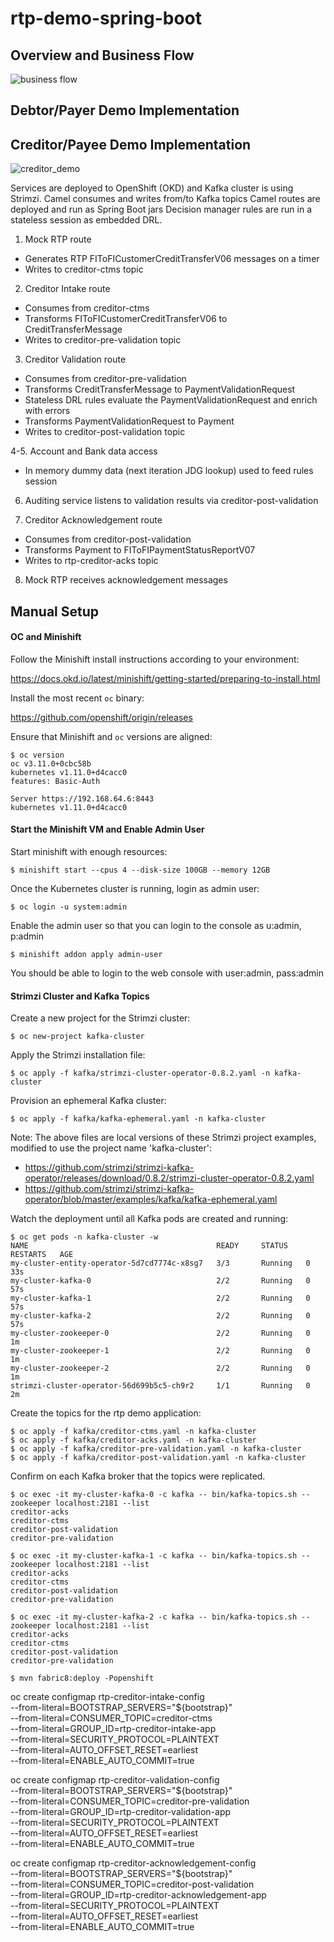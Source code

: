 # rtp-demo-spring-boot

## Overview and Business Flow

![business flow](https://github.com/lcspangler/rtp-demo-spring-boot/blob/master/images/rtp_business_flow.png)





## Debtor/Payer Demo Implementation



## Creditor/Payee Demo Implementation

![creditor_demo](https://github.com/lcspangler/rtp-demo-spring-boot/blob/master/images/rtp-creditor_demo.png)

Services are deployed to OpenShift (OKD) and Kafka cluster is using Strimzi.
Camel consumes and writes from/to Kafka topics
Camel routes are deployed and run as Spring Boot jars
Decision manager rules are run in a stateless session as embedded DRL.

1. Mock RTP route
- Generates RTP FIToFICustomerCreditTransferV06 messages on a timer
- Writes to creditor-ctms topic

2. Creditor Intake route
- Consumes from creditor-ctms
- Transforms FIToFICustomerCreditTransferV06 to CreditTransferMessage
- Writes to creditor-pre-validation topic

3. Creditor Validation route
- Consumes from creditor-pre-validation
- Transforms CreditTransferMessage to PaymentValidationRequest
- Stateless DRL rules evaluate the PaymentValidationRequest and enrich with errors
- Transforms PaymentValidationRequest to Payment
- Writes to creditor-post-validation topic

4-5. Account and Bank data access
- In memory dummy data (next iteration JDG lookup) used to feed rules session

6. Auditing service listens to validation results via creditor-post-validation

7. Creditor Acknowledgement route
- Consumes from creditor-post-validation
- Transforms Payment to FIToFIPaymentStatusReportV07
- Writes to rtp-creditor-acks topic 

8. Mock RTP receives acknowledgement messages



## Manual Setup

#### OC and Minishift

Follow the Minishift install instructions according to your environment:

https://docs.okd.io/latest/minishift/getting-started/preparing-to-install.html

Install the most recent `oc` binary:

https://github.com/openshift/origin/releases

Ensure that Minishift and `oc` versions are aligned:
```
$ oc version
oc v3.11.0+0cbc58b
kubernetes v1.11.0+d4cacc0
features: Basic-Auth

Server https://192.168.64.6:8443
kubernetes v1.11.0+d4cacc0
```

#### Start the Minishift VM and Enable Admin User

Start minishift with enough resources:
```
$ minishift start --cpus 4 --disk-size 100GB --memory 12GB
```

Once the Kubernetes cluster is running, login as admin user:
```
$ oc login -u system:admin
```

Enable the admin user so that you can login to the console as u:admin, p:admin
```
$ minishift addon apply admin-user
```

You should be able to login to the web console with user:admin, pass:admin



#### Strimzi Cluster and Kafka Topics

Create a new project for the Strimzi cluster:
```
$ oc new-project kafka-cluster
```

Apply the Strimzi installation file:
```
$ oc apply -f kafka/strimzi-cluster-operator-0.8.2.yaml -n kafka-cluster
```

Provision an ephemeral Kafka cluster:
```
$ oc apply -f kafka/kafka-ephemeral.yaml -n kafka-cluster
```

Note: The above files are local versions of these Strimzi project examples, modified to use the project name 'kafka-cluster':
- https://github.com/strimzi/strimzi-kafka-operator/releases/download/0.8.2/strimzi-cluster-operator-0.8.2.yaml
- https://github.com/strimzi/strimzi-kafka-operator/blob/master/examples/kafka/kafka-ephemeral.yaml


Watch the deployment until all Kafka pods are created and running:
```
$ oc get pods -n kafka-cluster -w
NAME                                          READY     STATUS    RESTARTS   AGE
my-cluster-entity-operator-5d7cd7774c-x8sg7   3/3       Running   0          33s
my-cluster-kafka-0                            2/2       Running   0          57s
my-cluster-kafka-1                            2/2       Running   0          57s
my-cluster-kafka-2                            2/2       Running   0          57s
my-cluster-zookeeper-0                        2/2       Running   0          1m
my-cluster-zookeeper-1                        2/2       Running   0          1m
my-cluster-zookeeper-2                        2/2       Running   0          1m
strimzi-cluster-operator-56d699b5c5-ch9r2     1/1       Running   0          2m
```

Create the topics for the rtp demo application:
```
$ oc apply -f kafka/creditor-ctms.yaml -n kafka-cluster
$ oc apply -f kafka/creditor-acks.yaml -n kafka-cluster
$ oc apply -f kafka/creditor-pre-validation.yaml -n kafka-cluster
$ oc apply -f kafka/creditor-post-validation.yaml -n kafka-cluster
```

Confirm on each Kafka broker that the topics were replicated.
```
$ oc exec -it my-cluster-kafka-0 -c kafka -- bin/kafka-topics.sh --zookeeper localhost:2181 --list
creditor-acks
creditor-ctms
creditor-post-validation
creditor-pre-validation
```
```
$ oc exec -it my-cluster-kafka-1 -c kafka -- bin/kafka-topics.sh --zookeeper localhost:2181 --list
creditor-acks
creditor-ctms
creditor-post-validation
creditor-pre-validation
```
```
$ oc exec -it my-cluster-kafka-2 -c kafka -- bin/kafka-topics.sh --zookeeper localhost:2181 --list
creditor-acks
creditor-ctms
creditor-post-validation
creditor-pre-validation
```


```
$ mvn fabric8:deploy -Popenshift
```




oc create configmap rtp-creditor-intake-config \
            --from-literal=BOOTSTRAP_SERVERS="${bootstrap}" \
            --from-literal=CONSUMER_TOPIC=creditor-ctms \
            --from-literal=GROUP_ID=rtp-creditor-intake-app \
            --from-literal=SECURITY_PROTOCOL=PLAINTEXT \
            --from-literal=AUTO_OFFSET_RESET=earliest \
            --from-literal=ENABLE_AUTO_COMMIT=true


oc create configmap rtp-creditor-validation-config \
            --from-literal=BOOTSTRAP_SERVERS="${bootstrap}" \
            --from-literal=CONSUMER_TOPIC=creditor-pre-validation \
            --from-literal=GROUP_ID=rtp-creditor-validation-app \
            --from-literal=SECURITY_PROTOCOL=PLAINTEXT \
            --from-literal=AUTO_OFFSET_RESET=earliest \
            --from-literal=ENABLE_AUTO_COMMIT=true


oc create configmap rtp-creditor-acknowledgement-config \
                        --from-literal=BOOTSTRAP_SERVERS="${bootstrap}" \
                        --from-literal=CONSUMER_TOPIC=creditor-post-validation \
                        --from-literal=GROUP_ID=rtp-creditor-acknowledgement-app \
                        --from-literal=SECURITY_PROTOCOL=PLAINTEXT \
                        --from-literal=AUTO_OFFSET_RESET=earliest \
                        --from-literal=ENABLE_AUTO_COMMIT=true
